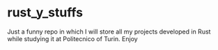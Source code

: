 # rust_y_stuffs
Just a funny repo in which I will store all my projects developed in Rust while studying it at Politecnico of Turin. Enjoy
